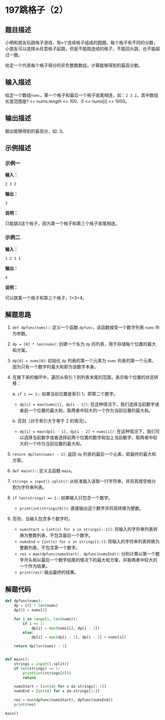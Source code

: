 # 197跳格子（2）

## 题目描述

小明和朋友玩跳格子游戏，有`n`个连续格子组成的圆圈，每个格子有不同的分数，小朋友可以选择从任意格子起跳，但是不能跳连续的格子，不能回头跳，也不能超过一圈。

给定一个代表每个格子得分的非负整数数组，计算能够得到的最高分数。

## 输入描述

给定一个数组`nums`，第一个格子和最后一个格子收尾相连，如：`2 3 2`。其中数组长度范围是1 <= nums.length <= 100、0 <= nums[i] <= 1000。

## 输出描述

输出能够得到的最高分，如: 3。

## 示例描述

### 示例一

**输入：**

```text
2 3 2
```

**输出：**

```text
3 
```

**说明：**

只能跳3这个格子，因为第一个格子和第三个格子收尾相连。

### 示例二

**输入：**

```text
1 2 3 1
```

**输出：**

```text
4 
```

**说明：**

可以跳第一个格子和第三个格子，1+3=4。

## 解题思路

1. `def dpfunc(nums):`: 定义一个函数 `dpfunc`，该函数接受一个数字列表 `nums` 作为参数。

2. `dp = [0] * len(nums)`: 创建一个名为 `dp` 的列表，用于存储每个位置的最大和方案。

3. `dp[0] = nums[0]`: 初始化 `dp` 列表的第一个元素为 `nums` 列表的第一个元素，因为只有一个数字时最大和即为该数字本身。

4. 在接下来的循环中，遍历从索引 1 到列表末尾的范围，表示每个位置的状态转移：

   a. `if i == 1:`: 如果当前位置是索引 1，即第二个数字。

   - `dp[i] = max(nums[i], dp[i - 1])`: 在这种情况下，我们选择当前数字或者前一个位置的最大和，取两者中较大的一个作为当前位置的最大和。

   b. 否则（对于索引大于等于 2 的情况）。

   - `dp[i] = max(dp[i - 1], dp[i - 2] + nums[i])`: 在这种情况下，我们可以选择当前数字或者选择前两个位置的数字和加上当前数字，取两者中较大的一个作为当前位置的最大和。

5. `return dp[len(nums) - 1]`: 返回 `dp` 列表的最后一个元素，即最终的最大和方案。

6. `def main():`: 定义主函数 `main`。

7. `strings = input().split()`: 从标准输入读取一行字符串，并将其按空格分割为字符串列表。

8. `if len(strings) == 1:`: 如果输入只包含一个数字。

   - `print(int(strings[0]))`: 直接输出这个数字并将其转换为整数。

9. 否则，当输入包含多个数字时。

   - `numsStart = [int(x) for x in strings[:-1]]`: 将输入的字符串列表转换为整数列表，不包含最后一个数字。
   - `numsEnd = [int(x) for x in strings[1:]]`: 将输入的字符串列表转换为整数列表，不包含第一个数字。
   - `res = max(dpfunc(numsStart), dpfunc(numsEnd))`: 分别计算以第一个数字开头和以最后一个数字结尾的情况下的最大和方案，并取两者中较大的一个作为结果。
   - `print(res)`: 输出最终的结果。

## 解题代码

```python
def dpfunc(nums):
    dp = [0] * len(nums)
    dp[0] = nums[0]

    for i in range(1, len(nums)):
        if i == 1:
            dp[i] = max(nums[i], dp[i - 1])
        else:
            dp[i] = max(dp[i - 1], dp[i - 2] + nums[i])

    return dp[len(nums) - 1]


def main():
    strings = input().split()
    if len(strings) == 1:
        print(int(strings[0]))
        return

    numsStart = [int(x) for x in strings[:-1]]
    numsEnd = [int(x) for x in strings[1:]]

    res = max(dpfunc(numsStart), dpfunc(numsEnd))
    print(res)

main()
```

